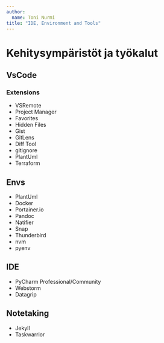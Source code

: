 ```yaml
---
author:
  name: Toni Nurmi
title: "IDE, Environment and Tools"
---
```


# Kehitysympäristöt ja työkalut

## VsCode

### Extensions

* VSRemote
* Project Manager
* Favorites
* Hidden Files
* Gist
* GitLens
* Diff Tool
* gitignore
* PlantUml
* Terraform

## Envs

* PlantUml
* Docker
* Portainer.io
* Pandoc 
* Natifier
* Snap
* Thunderbird
* nvm
* pyenv

## IDE

* PyCharm Professional/Community
* Webstorm
* Datagrip

## Notetaking

* Jekyll
* Taskwarrior

